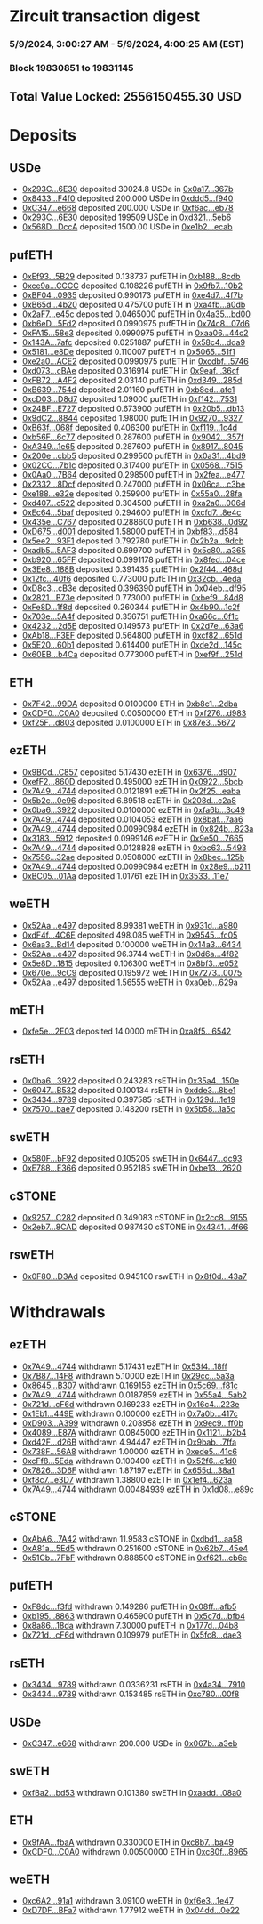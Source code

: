 # Zircuit transaction digest
### 5/9/2024, 3:00:27 AM - 5/9/2024, 4:00:25 AM (EST)
### Block 19830851 to 19831145

## Total Value Locked: 2556150455.30 USD

# Deposits
## USDe
- [0x293C...6E30](https://etherscan.io/address/0x293C6937D8D82e05B01335F7B33FBA0c8e256E30) deposited 30024.8 USDe in [0x0a17...367b](https://etherscan.io/tx/0x293C6937D8D82e05B01335F7B33FBA0c8e256E30)
- [0x8433...F4f0](https://etherscan.io/address/0x84337270AC371c63050E9DFE94FD8653B51cF4f0) deposited 200.000 USDe in [0xddd5...f940](https://etherscan.io/tx/0x84337270AC371c63050E9DFE94FD8653B51cF4f0)
- [0xC347...e668](https://etherscan.io/address/0xC34714EBF3a5cC702aA46e1706f535Ae5337e668) deposited 200.000 USDe in [0xf6ac...eb78](https://etherscan.io/tx/0xC34714EBF3a5cC702aA46e1706f535Ae5337e668)
- [0x293C...6E30](https://etherscan.io/address/0x293C6937D8D82e05B01335F7B33FBA0c8e256E30) deposited 199509 USDe in [0xd321...5eb6](https://etherscan.io/tx/0x293C6937D8D82e05B01335F7B33FBA0c8e256E30)
- [0x568D...DccA](https://etherscan.io/address/0x568DdEaC4ca7AC5b8b8d67cAeFbF5bd5b033DccA) deposited 1500.00 USDe in [0xe1b2...ecab](https://etherscan.io/tx/0x568DdEaC4ca7AC5b8b8d67cAeFbF5bd5b033DccA)
## pufETH
- [0xEf93...5B29](https://etherscan.io/address/0xEf93D6aad0137F06De6c601db01ceBa17Ec15B29) deposited 0.138737 pufETH in [0xb188...8cdb](https://etherscan.io/tx/0xEf93D6aad0137F06De6c601db01ceBa17Ec15B29)
- [0xce9a...CCCC](https://etherscan.io/address/0xce9a5c1baA7B39c70f06f1B3cCd3b8Df66c8CCCC) deposited 0.108226 pufETH in [0x9fb7...10b2](https://etherscan.io/tx/0xce9a5c1baA7B39c70f06f1B3cCd3b8Df66c8CCCC)
- [0xBF04...0935](https://etherscan.io/address/0xBF04A876A96f764260c3508d92B7da58D2020935) deposited 0.990173 pufETH in [0xe4d7...4f7b](https://etherscan.io/tx/0xBF04A876A96f764260c3508d92B7da58D2020935)
- [0xB65d...4b20](https://etherscan.io/address/0xB65dD6a380bC7F7aCA02E15B0A89Ae2D54364b20) deposited 0.475700 pufETH in [0xa4fb...a0db](https://etherscan.io/tx/0xB65dD6a380bC7F7aCA02E15B0A89Ae2D54364b20)
- [0x2aF7...e45c](https://etherscan.io/address/0x2aF7Af50EB37Eb9f8a5e2476Dab0b6aB036De45c) deposited 0.0465000 pufETH in [0x4a35...bd00](https://etherscan.io/tx/0x2aF7Af50EB37Eb9f8a5e2476Dab0b6aB036De45c)
- [0xb6eD...5Fd2](https://etherscan.io/address/0xb6eD37bF4b985FD73ae9F7aF705B14B644585Fd2) deposited 0.0990975 pufETH in [0x74c8...07d6](https://etherscan.io/tx/0xb6eD37bF4b985FD73ae9F7aF705B14B644585Fd2)
- [0xFA15...58e3](https://etherscan.io/address/0xFA155Fe700888cfB525048c436D93Ec118CF58e3) deposited 0.0990975 pufETH in [0xaa06...44c2](https://etherscan.io/tx/0xFA155Fe700888cfB525048c436D93Ec118CF58e3)
- [0x143A...7afc](https://etherscan.io/address/0x143A843A4D9089c0F77972EBf0622Ac4Cc117afc) deposited 0.0251887 pufETH in [0x58c4...dda9](https://etherscan.io/tx/0x143A843A4D9089c0F77972EBf0622Ac4Cc117afc)
- [0x5181...e8De](https://etherscan.io/address/0x5181b4353654C2C5E53C943E7daB6738c21fe8De) deposited 0.110007 pufETH in [0x5065...51f1](https://etherscan.io/tx/0x5181b4353654C2C5E53C943E7daB6738c21fe8De)
- [0xe2a0...ACE2](https://etherscan.io/address/0xe2a067f6F09965815aC4Ad3ed629d6cf6d61ACE2) deposited 0.0990975 pufETH in [0xcdbf...5746](https://etherscan.io/tx/0xe2a067f6F09965815aC4Ad3ed629d6cf6d61ACE2)
- [0xd073...cBAe](https://etherscan.io/address/0xd073671CaA5C1Fe2D0121fbA630eBa4b61eacBAe) deposited 0.316914 pufETH in [0x9eaf...36cf](https://etherscan.io/tx/0xd073671CaA5C1Fe2D0121fbA630eBa4b61eacBAe)
- [0xFB72...A4F2](https://etherscan.io/address/0xFB726170d7Fd3fCad1A5d53927aF2C655Fc9A4F2) deposited 2.03140 pufETH in [0xd349...285d](https://etherscan.io/tx/0xFB726170d7Fd3fCad1A5d53927aF2C655Fc9A4F2)
- [0xB639...754d](https://etherscan.io/address/0xB6390Aeb28F6b24d743723615a2996709103754d) deposited 2.01160 pufETH in [0xb8ed...afc1](https://etherscan.io/tx/0xB6390Aeb28F6b24d743723615a2996709103754d)
- [0xcD03...D8d7](https://etherscan.io/address/0xcD03627e9Cd2d1a2c3077AAcDA170FDa5285D8d7) deposited 1.09000 pufETH in [0xf142...7531](https://etherscan.io/tx/0xcD03627e9Cd2d1a2c3077AAcDA170FDa5285D8d7)
- [0x24BF...E727](https://etherscan.io/address/0x24BF5723A7B32AC90E4e49B0C21e47c86dFCE727) deposited 0.673900 pufETH in [0x20b5...db13](https://etherscan.io/tx/0x24BF5723A7B32AC90E4e49B0C21e47c86dFCE727)
- [0x9dC2...8844](https://etherscan.io/address/0x9dC269EbFEE7B3A66A7098ff22DbF24a14BE8844) deposited 1.98000 pufETH in [0x9270...9327](https://etherscan.io/tx/0x9dC269EbFEE7B3A66A7098ff22DbF24a14BE8844)
- [0xB63f...068f](https://etherscan.io/address/0xB63fc9A95e55BB6c6fb7f08862E00B32b653068f) deposited 0.406300 pufETH in [0xf119...1c4d](https://etherscan.io/tx/0xB63fc9A95e55BB6c6fb7f08862E00B32b653068f)
- [0xb56F...6c77](https://etherscan.io/address/0xb56F57B7aaf6B15312799537988C7cE2a94b6c77) deposited 0.287600 pufETH in [0x9042...357f](https://etherscan.io/tx/0xb56F57B7aaf6B15312799537988C7cE2a94b6c77)
- [0xA349...1e65](https://etherscan.io/address/0xA349cC747bB6D1A62Be250F93d73E11e77821e65) deposited 0.287600 pufETH in [0x8917...8045](https://etherscan.io/tx/0xA349cC747bB6D1A62Be250F93d73E11e77821e65)
- [0x200e...cbb5](https://etherscan.io/address/0x200e061ab9B21ee63A9B3e444DE4fA30e8aDcbb5) deposited 0.299500 pufETH in [0x0a31...4bd9](https://etherscan.io/tx/0x200e061ab9B21ee63A9B3e444DE4fA30e8aDcbb5)
- [0x02CC...7b1c](https://etherscan.io/address/0x02CC4d1e1caf2f0B63EfBFdEC0174b35F28C7b1c) deposited 0.317400 pufETH in [0x0568...7515](https://etherscan.io/tx/0x02CC4d1e1caf2f0B63EfBFdEC0174b35F28C7b1c)
- [0x0Aa0...7B64](https://etherscan.io/address/0x0Aa055aCA70052a308f3BF5F820f7b06361F7B64) deposited 0.298500 pufETH in [0x2fea...e477](https://etherscan.io/tx/0x0Aa055aCA70052a308f3BF5F820f7b06361F7B64)
- [0x2332...8Dcf](https://etherscan.io/address/0x2332970F7eb6Cc40B9F5AAAf325AE2275EE68Dcf) deposited 0.247000 pufETH in [0x06ca...c3be](https://etherscan.io/tx/0x2332970F7eb6Cc40B9F5AAAf325AE2275EE68Dcf)
- [0xe188...e32e](https://etherscan.io/address/0xe188DfD6719151E47BC0d5B9495b8be8094Be32e) deposited 0.259900 pufETH in [0x55a0...28fa](https://etherscan.io/tx/0xe188DfD6719151E47BC0d5B9495b8be8094Be32e)
- [0xd407...c522](https://etherscan.io/address/0xd407AA61727c5229465D7D747a577A0E8d15c522) deposited 0.304500 pufETH in [0xa2a0...006d](https://etherscan.io/tx/0xd407AA61727c5229465D7D747a577A0E8d15c522)
- [0xEc64...5baf](https://etherscan.io/address/0xEc6437e875Fd784693C080746653E5d708ba5baf) deposited 0.294600 pufETH in [0xcfd7...8e4c](https://etherscan.io/tx/0xEc6437e875Fd784693C080746653E5d708ba5baf)
- [0x435e...C767](https://etherscan.io/address/0x435eb2fd25d0e36360b8aDDeD34B647c84BBC767) deposited 0.288600 pufETH in [0xb638...0d92](https://etherscan.io/tx/0x435eb2fd25d0e36360b8aDDeD34B647c84BBC767)
- [0xD675...d001](https://etherscan.io/address/0xD6750a806472E4687e0ad6bEF526765512b8d001) deposited 1.58000 pufETH in [0xbf83...d584](https://etherscan.io/tx/0xD6750a806472E4687e0ad6bEF526765512b8d001)
- [0x5ee2...93F1](https://etherscan.io/address/0x5ee2802B12711C1A42827f1b0bbCC8f2718e93F1) deposited 0.792780 pufETH in [0x2b2a...9dcb](https://etherscan.io/tx/0x5ee2802B12711C1A42827f1b0bbCC8f2718e93F1)
- [0xadb5...5AF3](https://etherscan.io/address/0xadb54C2761F74e88847254e800B3509D9D465AF3) deposited 0.699700 pufETH in [0x5c80...a365](https://etherscan.io/tx/0xadb54C2761F74e88847254e800B3509D9D465AF3)
- [0xb920...65FF](https://etherscan.io/address/0xb9209A7ECa9c6390d26502D28F8434517f7765FF) deposited 0.0991178 pufETH in [0x8fed...04ce](https://etherscan.io/tx/0xb9209A7ECa9c6390d26502D28F8434517f7765FF)
- [0x3Ee8...188B](https://etherscan.io/address/0x3Ee8f5A3De93BF675725941D511D72A883B0188B) deposited 0.391435 pufETH in [0x2f44...468d](https://etherscan.io/tx/0x3Ee8f5A3De93BF675725941D511D72A883B0188B)
- [0x12fc...40f6](https://etherscan.io/address/0x12fc4421D87518321b9a16045d14e8C1be6840f6) deposited 0.773000 pufETH in [0x32cb...4eda](https://etherscan.io/tx/0x12fc4421D87518321b9a16045d14e8C1be6840f6)
- [0xD8c3...cB3e](https://etherscan.io/address/0xD8c3eA01DaE15b531Dc9F90D11f0Fd2175D1cB3e) deposited 0.396390 pufETH in [0x04eb...df95](https://etherscan.io/tx/0xD8c3eA01DaE15b531Dc9F90D11f0Fd2175D1cB3e)
- [0x2821...B73e](https://etherscan.io/address/0x2821f09fA52C12fAa8B15107a12973d9d0BeB73e) deposited 0.773000 pufETH in [0xbef9...84d8](https://etherscan.io/tx/0x2821f09fA52C12fAa8B15107a12973d9d0BeB73e)
- [0xFe8D...1f8d](https://etherscan.io/address/0xFe8Db27Ed596630ACD87a260e88Cf25D86851f8d) deposited 0.260344 pufETH in [0x4b90...1c2f](https://etherscan.io/tx/0xFe8Db27Ed596630ACD87a260e88Cf25D86851f8d)
- [0x703e...5A4f](https://etherscan.io/address/0x703e973b8F969B5d3fF5781fECBdd8C7D7215A4f) deposited 0.356751 pufETH in [0xa66c...6f1c](https://etherscan.io/tx/0x703e973b8F969B5d3fF5781fECBdd8C7D7215A4f)
- [0x4232...2d5E](https://etherscan.io/address/0x423246d1217B42aB6152DD686e9919A049942d5E) deposited 0.149573 pufETH in [0x2d7e...63a6](https://etherscan.io/tx/0x423246d1217B42aB6152DD686e9919A049942d5E)
- [0xAb18...F3EF](https://etherscan.io/address/0xAb185058C7388049CfE4919843227d047cEBF3EF) deposited 0.564800 pufETH in [0xcf82...651d](https://etherscan.io/tx/0xAb185058C7388049CfE4919843227d047cEBF3EF)
- [0x5E20...60b1](https://etherscan.io/address/0x5E208ec25Ed68c5492e9795b7aA8764f213160b1) deposited 0.614400 pufETH in [0xde2d...145c](https://etherscan.io/tx/0x5E208ec25Ed68c5492e9795b7aA8764f213160b1)
- [0x60EB...b4Ca](https://etherscan.io/address/0x60EBEC8F16F7d1022761A35CBfC41a82031Ab4Ca) deposited 0.773000 pufETH in [0xef9f...251d](https://etherscan.io/tx/0x60EBEC8F16F7d1022761A35CBfC41a82031Ab4Ca)
## ETH
- [0x7F42...99DA](https://etherscan.io/address/0x7F429edeff8afC7Bb3A2CF7DB832Fc86f6FA99DA) deposited 0.0100000 ETH in [0xb8c1...2dba](https://etherscan.io/tx/0x7F429edeff8afC7Bb3A2CF7DB832Fc86f6FA99DA)
- [0xCDF0...C0A0](https://etherscan.io/address/0xCDF066042e3e87f147eF8644EcD3CdC31033C0A0) deposited 0.00500000 ETH in [0xf276...d983](https://etherscan.io/tx/0xCDF066042e3e87f147eF8644EcD3CdC31033C0A0)
- [0xf25F...d803](https://etherscan.io/address/0xf25Fc24381dA05b9B86c8ae6Ac6EfD0EcD61d803) deposited 0.0100000 ETH in [0x87e3...5672](https://etherscan.io/tx/0xf25Fc24381dA05b9B86c8ae6Ac6EfD0EcD61d803)
## ezETH
- [0x9BCd...C857](https://etherscan.io/address/0x9BCd3f704570ee0E8f10912BB48d551F2535C857) deposited 5.17430 ezETH in [0x6376...d907](https://etherscan.io/tx/0x9BCd3f704570ee0E8f10912BB48d551F2535C857)
- [0xefF2...860D](https://etherscan.io/address/0xefF29926dc6EaFDFcC27BF956bb09b726557860D) deposited 0.495000 ezETH in [0x0922...5bcb](https://etherscan.io/tx/0xefF29926dc6EaFDFcC27BF956bb09b726557860D)
- [0x7A49...4744](https://etherscan.io/address/0x7A493Be5c2ce014cD049Bf178a1ac0Db1B434744) deposited 0.0121891 ezETH in [0x2f25...eaba](https://etherscan.io/tx/0x7A493Be5c2ce014cD049Bf178a1ac0Db1B434744)
- [0x5b2c...0e96](https://etherscan.io/address/0x5b2c9AB6AADff63E30661BF0Bb87c84B7e790e96) deposited 6.89518 ezETH in [0x208d...c2a8](https://etherscan.io/tx/0x5b2c9AB6AADff63E30661BF0Bb87c84B7e790e96)
- [0x0ba6...3922](https://etherscan.io/address/0x0ba6eC279e887FcbF49EcE4ceb2a64190F113922) deposited 0.0100000 ezETH in [0xfa6b...3c49](https://etherscan.io/tx/0x0ba6eC279e887FcbF49EcE4ceb2a64190F113922)
- [0x7A49...4744](https://etherscan.io/address/0x7A493Be5c2ce014cD049Bf178a1ac0Db1B434744) deposited 0.0104053 ezETH in [0x8baf...7aa6](https://etherscan.io/tx/0x7A493Be5c2ce014cD049Bf178a1ac0Db1B434744)
- [0x7A49...4744](https://etherscan.io/address/0x7A493Be5c2ce014cD049Bf178a1ac0Db1B434744) deposited 0.00990984 ezETH in [0x824b...823a](https://etherscan.io/tx/0x7A493Be5c2ce014cD049Bf178a1ac0Db1B434744)
- [0x3183...5912](https://etherscan.io/address/0x3183fa5012EcE50E19db3F3072629AfD0D5f5912) deposited 0.0999146 ezETH in [0x9e50...7665](https://etherscan.io/tx/0x3183fa5012EcE50E19db3F3072629AfD0D5f5912)
- [0x7A49...4744](https://etherscan.io/address/0x7A493Be5c2ce014cD049Bf178a1ac0Db1B434744) deposited 0.0128828 ezETH in [0xbc63...5493](https://etherscan.io/tx/0x7A493Be5c2ce014cD049Bf178a1ac0Db1B434744)
- [0x7556...32ae](https://etherscan.io/address/0x7556C50EE9637008A9d4De5A245183D0E39532ae) deposited 0.0508000 ezETH in [0x8bec...125b](https://etherscan.io/tx/0x7556C50EE9637008A9d4De5A245183D0E39532ae)
- [0x7A49...4744](https://etherscan.io/address/0x7A493Be5c2ce014cD049Bf178a1ac0Db1B434744) deposited 0.00990984 ezETH in [0x28e9...b211](https://etherscan.io/tx/0x7A493Be5c2ce014cD049Bf178a1ac0Db1B434744)
- [0xBC05...01Aa](https://etherscan.io/address/0xBC05da14287317FE12B1a2b5a0E1d756Ff1801Aa) deposited 1.01761 ezETH in [0x3533...11e7](https://etherscan.io/tx/0xBC05da14287317FE12B1a2b5a0E1d756Ff1801Aa)
## weETH
- [0x52Aa...e497](https://etherscan.io/address/0x52Aa899454998Be5b000Ad077a46Bbe360F4e497) deposited 8.99381 weETH in [0x931d...a980](https://etherscan.io/tx/0x52Aa899454998Be5b000Ad077a46Bbe360F4e497)
- [0xdF4f...4C6E](https://etherscan.io/address/0xdF4f85B2F061aA81fCe65F4966d403d269234C6E) deposited 498.085 weETH in [0x9545...fc05](https://etherscan.io/tx/0xdF4f85B2F061aA81fCe65F4966d403d269234C6E)
- [0x6aa3...Bd14](https://etherscan.io/address/0x6aa3D663aEa1e7f73d764044f11B7Fe13985Bd14) deposited 0.100000 weETH in [0x14a3...6434](https://etherscan.io/tx/0x6aa3D663aEa1e7f73d764044f11B7Fe13985Bd14)
- [0x52Aa...e497](https://etherscan.io/address/0x52Aa899454998Be5b000Ad077a46Bbe360F4e497) deposited 96.3744 weETH in [0x0d6a...4f82](https://etherscan.io/tx/0x52Aa899454998Be5b000Ad077a46Bbe360F4e497)
- [0x5e8D...1815](https://etherscan.io/address/0x5e8D07a3641f17f2Dd862cF4D393A7B7D1501815) deposited 0.106300 weETH in [0x8bf3...e052](https://etherscan.io/tx/0x5e8D07a3641f17f2Dd862cF4D393A7B7D1501815)
- [0x670e...9cC9](https://etherscan.io/address/0x670e50878b8729FE20a19A2b35b715C573709cC9) deposited 0.195972 weETH in [0x7273...0075](https://etherscan.io/tx/0x670e50878b8729FE20a19A2b35b715C573709cC9)
- [0x52Aa...e497](https://etherscan.io/address/0x52Aa899454998Be5b000Ad077a46Bbe360F4e497) deposited 1.56555 weETH in [0xa0eb...629a](https://etherscan.io/tx/0x52Aa899454998Be5b000Ad077a46Bbe360F4e497)
## mETH
- [0xfe5e...2E03](https://etherscan.io/address/0xfe5ead21a876a037828cf3bE2D116B5d71bA2E03) deposited 14.0000 mETH in [0xa8f5...6542](https://etherscan.io/tx/0xfe5ead21a876a037828cf3bE2D116B5d71bA2E03)
## rsETH
- [0x0ba6...3922](https://etherscan.io/address/0x0ba6eC279e887FcbF49EcE4ceb2a64190F113922) deposited 0.243283 rsETH in [0x35a4...150e](https://etherscan.io/tx/0x0ba6eC279e887FcbF49EcE4ceb2a64190F113922)
- [0x6047...B532](https://etherscan.io/address/0x60477B8d153DBA2d606e9bD9D519C8b6014bB532) deposited 0.100134 rsETH in [0xdde3...8be1](https://etherscan.io/tx/0x60477B8d153DBA2d606e9bD9D519C8b6014bB532)
- [0x3434...9789](https://etherscan.io/address/0x34349c5569e7B846c3558961552D2202760A9789) deposited 0.397585 rsETH in [0x129d...1e19](https://etherscan.io/tx/0x34349c5569e7B846c3558961552D2202760A9789)
- [0x7570...bae7](https://etherscan.io/address/0x757056E3AB3C65c6c8c710F7E6F9A8327Cc6bae7) deposited 0.148200 rsETH in [0x5b58...1a5c](https://etherscan.io/tx/0x757056E3AB3C65c6c8c710F7E6F9A8327Cc6bae7)
## swETH
- [0x580F...bF92](https://etherscan.io/address/0x580F4C21A537d1003b0747a15758932815e5bF92) deposited 0.105205 swETH in [0x6447...dc93](https://etherscan.io/tx/0x580F4C21A537d1003b0747a15758932815e5bF92)
- [0xE788...E366](https://etherscan.io/address/0xE7888F67987F846Aa7932B15c6D0613EB2e1E366) deposited 0.952185 swETH in [0xbe13...2620](https://etherscan.io/tx/0xE7888F67987F846Aa7932B15c6D0613EB2e1E366)
## cSTONE
- [0x9257...C282](https://etherscan.io/address/0x925704E20443f453bB6e220a56D0a539d790C282) deposited 0.349083 cSTONE in [0x2cc8...9155](https://etherscan.io/tx/0x925704E20443f453bB6e220a56D0a539d790C282)
- [0x2eb7...8CAD](https://etherscan.io/address/0x2eb72eaD304BF78C2C985902D37f532419C18CAD) deposited 0.987430 cSTONE in [0x4341...4f66](https://etherscan.io/tx/0x2eb72eaD304BF78C2C985902D37f532419C18CAD)
## rswETH
- [0x0F80...D3Ad](https://etherscan.io/address/0x0F8074b3965f1A2f95E4E067894D60918f23D3Ad) deposited 0.945100 rswETH in [0x8f0d...43a7](https://etherscan.io/tx/0x0F8074b3965f1A2f95E4E067894D60918f23D3Ad)
# Withdrawals
## ezETH
- [0x7A49...4744](https://etherscan.io/address/0x7A493Be5c2ce014cD049Bf178a1ac0Db1B434744) withdrawn 5.17431 ezETH in [0x53f4...18ff](https://etherscan.io/tx/0x7A493Be5c2ce014cD049Bf178a1ac0Db1B434744)
- [0x7B87...14F8](https://etherscan.io/address/0x7B8766b7fD12A1e113216D24Bd8CdC3C86E614F8) withdrawn 5.10000 ezETH in [0x29cc...5a3a](https://etherscan.io/tx/0x7B8766b7fD12A1e113216D24Bd8CdC3C86E614F8)
- [0x8645...B307](https://etherscan.io/address/0x86457aa54768e3055ED62dCA39a2149b8798B307) withdrawn 0.169156 ezETH in [0x5c69...f81c](https://etherscan.io/tx/0x86457aa54768e3055ED62dCA39a2149b8798B307)
- [0x7A49...4744](https://etherscan.io/address/0x7A493Be5c2ce014cD049Bf178a1ac0Db1B434744) withdrawn 0.0187859 ezETH in [0x55a4...5ab2](https://etherscan.io/tx/0x7A493Be5c2ce014cD049Bf178a1ac0Db1B434744)
- [0x721d...cF6d](https://etherscan.io/address/0x721d300dd8f15d5E872Ca06261EC76F18a84cF6d) withdrawn 0.169233 ezETH in [0x16c4...223e](https://etherscan.io/tx/0x721d300dd8f15d5E872Ca06261EC76F18a84cF6d)
- [0x1Eb1...449E](https://etherscan.io/address/0x1Eb10f1442C23f970f57e727844f813D1ECB449E) withdrawn 0.100000 ezETH in [0x7a0b...417c](https://etherscan.io/tx/0x1Eb10f1442C23f970f57e727844f813D1ECB449E)
- [0xD903...A399](https://etherscan.io/address/0xD90350f6E2d085aac01f422f59575E8Ab93CA399) withdrawn 0.208958 ezETH in [0x9ec9...ff0b](https://etherscan.io/tx/0xD90350f6E2d085aac01f422f59575E8Ab93CA399)
- [0x4089...E87A](https://etherscan.io/address/0x4089c018a2cFEdb986E1Aa463b3BB7aE949bE87A) withdrawn 0.0845000 ezETH in [0x1121...b2b4](https://etherscan.io/tx/0x4089c018a2cFEdb986E1Aa463b3BB7aE949bE87A)
- [0xd42F...d26B](https://etherscan.io/address/0xd42F59288071bb27394C9476f7012B765F17d26B) withdrawn 4.94447 ezETH in [0x9bab...7ffa](https://etherscan.io/tx/0xd42F59288071bb27394C9476f7012B765F17d26B)
- [0x738F...56A8](https://etherscan.io/address/0x738FE7d52b0B89a1CB8740c97b3CAd2DA6d256A8) withdrawn 1.00000 ezETH in [0xede5...41c6](https://etherscan.io/tx/0x738FE7d52b0B89a1CB8740c97b3CAd2DA6d256A8)
- [0xcFf8...5Eda](https://etherscan.io/address/0xcFf83922259fE66E58A4F21A72Ba6CE898c95Eda) withdrawn 0.100400 ezETH in [0x52f6...c1d0](https://etherscan.io/tx/0xcFf83922259fE66E58A4F21A72Ba6CE898c95Eda)
- [0x7826...3D6F](https://etherscan.io/address/0x78269b59FBb1F87A8fd7dd47B82E1fff9a423D6F) withdrawn 1.87197 ezETH in [0x655d...38a1](https://etherscan.io/tx/0x78269b59FBb1F87A8fd7dd47B82E1fff9a423D6F)
- [0xf8c7...e3D7](https://etherscan.io/address/0xf8c7194b2B0D11FFb981d1Aba995c3446Df2e3D7) withdrawn 1.38800 ezETH in [0x1ef4...623a](https://etherscan.io/tx/0xf8c7194b2B0D11FFb981d1Aba995c3446Df2e3D7)
- [0x7A49...4744](https://etherscan.io/address/0x7A493Be5c2ce014cD049Bf178a1ac0Db1B434744) withdrawn 0.00484939 ezETH in [0x1d08...e89c](https://etherscan.io/tx/0x7A493Be5c2ce014cD049Bf178a1ac0Db1B434744)
## cSTONE
- [0xAbA6...7A42](https://etherscan.io/address/0xAbA6Bd4F2c50C706BF026538A66EED32dc927A42) withdrawn 11.9583 cSTONE in [0xdbd1...aa58](https://etherscan.io/tx/0xAbA6Bd4F2c50C706BF026538A66EED32dc927A42)
- [0xA81a...5Ed5](https://etherscan.io/address/0xA81a0C7BB18cB43DfAd7A884E7B2E400865c5Ed5) withdrawn 0.251600 cSTONE in [0x62b7...45e4](https://etherscan.io/tx/0xA81a0C7BB18cB43DfAd7A884E7B2E400865c5Ed5)
- [0x51Cb...7FbF](https://etherscan.io/address/0x51Cbf2E4B710f3a53436b0BcBE1E1a74681F7FbF) withdrawn 0.888500 cSTONE in [0xf621...cb6e](https://etherscan.io/tx/0x51Cbf2E4B710f3a53436b0BcBE1E1a74681F7FbF)
## pufETH
- [0xF8dc...f3fd](https://etherscan.io/address/0xF8dca4D8eFF6f5f2F6A507EbC2911cb77c7cf3fd) withdrawn 0.149286 pufETH in [0x08ff...afb5](https://etherscan.io/tx/0xF8dca4D8eFF6f5f2F6A507EbC2911cb77c7cf3fd)
- [0xb195...8863](https://etherscan.io/address/0xb195B5BC233D406ffE6902Af70c9171f0A228863) withdrawn 0.465900 pufETH in [0x5c7d...bfb4](https://etherscan.io/tx/0xb195B5BC233D406ffE6902Af70c9171f0A228863)
- [0x8a86...18da](https://etherscan.io/address/0x8a86A140925f9B63408d2BDDC6665634712218da) withdrawn 7.30000 pufETH in [0x177d...04b8](https://etherscan.io/tx/0x8a86A140925f9B63408d2BDDC6665634712218da)
- [0x721d...cF6d](https://etherscan.io/address/0x721d300dd8f15d5E872Ca06261EC76F18a84cF6d) withdrawn 0.109979 pufETH in [0x5fc8...dae3](https://etherscan.io/tx/0x721d300dd8f15d5E872Ca06261EC76F18a84cF6d)
## rsETH
- [0x3434...9789](https://etherscan.io/address/0x34349c5569e7B846c3558961552D2202760A9789) withdrawn 0.0336231 rsETH in [0x4a34...7910](https://etherscan.io/tx/0x34349c5569e7B846c3558961552D2202760A9789)
- [0x3434...9789](https://etherscan.io/address/0x34349c5569e7B846c3558961552D2202760A9789) withdrawn 0.153485 rsETH in [0xc780...00f8](https://etherscan.io/tx/0x34349c5569e7B846c3558961552D2202760A9789)
## USDe
- [0xC347...e668](https://etherscan.io/address/0xC34714EBF3a5cC702aA46e1706f535Ae5337e668) withdrawn 200.000 USDe in [0x067b...a3eb](https://etherscan.io/tx/0xC34714EBF3a5cC702aA46e1706f535Ae5337e668)
## swETH
- [0xfBa2...bd53](https://etherscan.io/address/0xfBa2A2332CcBec81f7d08b24C1bBD825dE7cbd53) withdrawn 0.101380 swETH in [0xaadd...08a0](https://etherscan.io/tx/0xfBa2A2332CcBec81f7d08b24C1bBD825dE7cbd53)
## ETH
- [0x9fAA...fbaA](https://etherscan.io/address/0x9fAAADE07e173140E8c802025367097Cc868fbaA) withdrawn 0.330000 ETH in [0xc8b7...ba49](https://etherscan.io/tx/0x9fAAADE07e173140E8c802025367097Cc868fbaA)
- [0xCDF0...C0A0](https://etherscan.io/address/0xCDF066042e3e87f147eF8644EcD3CdC31033C0A0) withdrawn 0.00500000 ETH in [0xc80f...8965](https://etherscan.io/tx/0xCDF066042e3e87f147eF8644EcD3CdC31033C0A0)
## weETH
- [0xc6A2...91a1](https://etherscan.io/address/0xc6A2E59fcf3f6F7524AAb52d019b5AaAa69991a1) withdrawn 3.09100 weETH in [0xf6e3...1e47](https://etherscan.io/tx/0xc6A2E59fcf3f6F7524AAb52d019b5AaAa69991a1)
- [0xD7DF...BFa7](https://etherscan.io/address/0xD7DF7E085214743530afF339aFC420c7c720BFa7) withdrawn 1.77912 weETH in [0x04dd...0e22](https://etherscan.io/tx/0xD7DF7E085214743530afF339aFC420c7c720BFa7)
